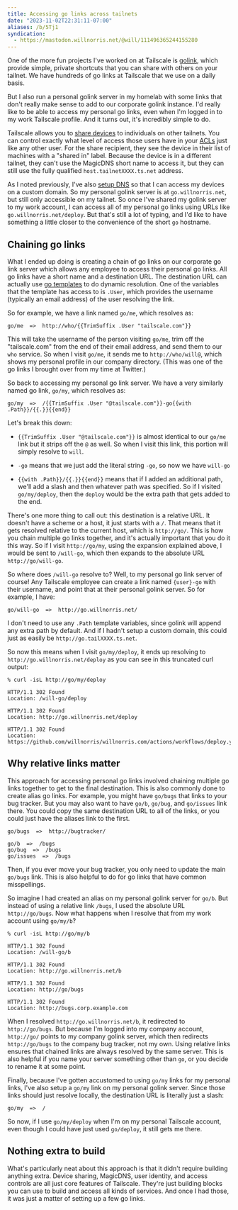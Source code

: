 ```yaml
---
title: Accessing go links across tailnets
date: "2023-11-02T22:31:11-07:00"
aliases: /b/5Tj1
syndication:
  - https://mastodon.willnorris.net/@will/111496365244155280
---
```


One of the more fun projects I've worked on at Tailscale is [golink],
which provide simple, private shortcuts that you can share with others on your tailnet.
We have hundreds of go links at Tailscale that we use on a daily basis.

But I also run a personal golink server in my homelab with some links that don't really make sense to add to our corporate golink instance.
I'd really like to be able to access my personal go links, even when I'm logged in to my work Tailscale profile.
And it turns out, it's incredibly simple to do.

Tailscale allows you to [share devices] to individuals on other tailnets.
You can control exactly what level of access those users have in your [ACLs] just like any other user.
For the share recipient, they see the device in their list of machines with a "shared in" label.
Because the device is in a different tailnet, they can't use the MagicDNS short name to access it,
but they can still use the fully qualified `host.tailnetXXXX.ts.net` address.

As I noted previously, I've also [setup DNS] so that I can access my devices on a custom domain.
So my personal golink server is at `go.willnorris.net`, but still only accessible on my tailnet.
So once I've shared my golink server to my work account, I can access all of my personal go links using URLs like `go.willnorris.net/deploy`.
But that's still a lot of typing, and I'd like to have something a little closer to the convenience of the short `go` hostname.

[golink]: https://tailscale.com/blog/golink/
[share devices]: https://tailscale.com/kb/1084/sharing/
[ACLs]: https://tailscale.com/kb/1018/acls/
[setup DNS]: /2023/tailscale-custom-domain/

## Chaining go links

What I ended up doing is creating a chain of go links on our corporate go link server
which allows any employee to access their personal go links.
All go links have a short name and a destination URL.
The destination URL can actually use [go templates] to do dynamic resolution.
One of the variables that the template has access to is `.User`,
which provides the username (typically an email address) of the user resolving the link.

So for example, we have a link named `go/me`, which resolves as:

```
go/me  =>  http://who/{{TrimSuffix .User "tailscale.com"}}
```

This will take the username of the person visiting `go/me`,
trim off the "tailscale.com" from the end of their email address, and send them to our `who` service.
So when I visit `go/me`, it sends me to `http://who/will@`, which shows my personal profile in our company directory.
(This was one of the go links I brought over from my time at Twitter.)

So back to accessing my personal go link server.
We have a very similarly named go link, `go/my`, which resolves as:

```
go/my  =>  /{{TrimSuffix .User "@tailscale.com"}}-go{{with .Path}}/{{.}}{{end}}
```

Let's break this down:

- `{{TrimSuffix .User "@tailscale.com"}}` is almost identical to our `go/me` link but it strips off the `@` as well.
  So when I visit this link, this portion will simply resolve to `will`.

- `-go` means that we just add the literal string `-go`, so now we have `will-go`

- `{{with .Path}}/{{.}}{{end}}` means that if I added an additional path, we'll add a slash and then whatever path was specified.
  So if I visited `go/my/deploy`, then the `deploy` would be the extra path that gets added to the end.

There's one more thing to call out: this destination is a relative URL.
It doesn't have a scheme or a host, it just starts with a `/`.
That means that it gets resolved relative to the current host, which is `http://go/`.
This is how you chain multiple go links together, and it's actually important that you do it this way.
So if I visit `http://go/my`, using the expansion explained above,
I would be sent to `/will-go`, which then expands to the absolute URL `http://go/will-go`.

So where does `/will-go` resolve to? Well, to my personal go link server of course!
Any Tailscale employee can create a link named `{user}-go` with their username, and point that at their personal golink server.
So for example, I have:

```
go/will-go  =>  http://go.willnorris.net/
```

I don't need to use any `.Path` template variables, since golink will append any extra path by default.
And if I hadn't setup a custom domain, this could just as easily be `http://go.tailXXXX.ts.net`.

So now this means when I visit `go/my/deploy`, it ends up resolving to `http://go.willnorris.net/deploy`
as you can see in this truncated curl output:

```
% curl -isL http://go/my/deploy

HTTP/1.1 302 Found
Location: /will-go/deploy

HTTP/1.1 302 Found
Location: http://go.willnorris.net/deploy

HTTP/1.1 302 Found
Location: https://github.com/willnorris/willnorris.com/actions/workflows/deploy.yml
```

[go templates]: https://pkg.go.dev/text/template

## Why relative links matter

This approach for accessing personal go links involved chaining multiple go links together to get to the final destination.
This is also commonly done to create alias go links.
For example, you might have `go/bugs` that links to your bug tracker.
But you may also want to have `go/b`, `go/bug`, and `go/issues` link there.
You could copy the same destination URL to all of the links, or you could just have the aliases link to the first.

```
go/bugs  =>  http://bugtracker/

go/b  =>  /bugs
go/bug  =>  /bugs
go/issues  =>  /bugs
```

Then, if you ever move your bug tracker, you only need to update the main `go/bugs` link.
This is also helpful to do for go links that have common misspellings.

So imagine I had created an alias on my personal golink server for `go/b`.
But instead of using a relative link `/bugs`, I used the absolute URL `http://go/bugs`.
Now what happens when I resolve that from my work account using `go/my/b`?

```
% curl -isL http://go/my/b

HTTP/1.1 302 Found
Location: /will-go/b

HTTP/1.1 302 Found
Location: http://go.willnorris.net/b

HTTP/1.1 302 Found
Location: http://go/bugs

HTTP/1.1 302 Found
Location: http://bugs.corp.example.com
```

When I resolved `http://go.willnorris.net/b`, it redirected to `http://go/bugs`.
But because I'm logged into my company account, `http://go/` points to my company golink server,
which then redirects `http://go/bugs` to the company bug tracker, not my own.
Using relative links ensures that chained links are always resolved by the same server.
This is also helpful if you name your server something other than `go`, or you decide to rename it at some point.

Finally, because I've gotten accustomed to using `go/my` links for my personal links,
I've also setup a `go/my` link on my personal golink server.
Since those links should just resolve locally, the destination URL is literally just a slash:

```
go/my  =>  /
```

So now, if I use `go/my/deploy` when I'm on my personal Tailscale account,
even though I could have just used `go/deploy`, it still gets me there.

## Nothing extra to build

What's particularly neat about this approach is that it didn't require building anything extra.
Device sharing, MagicDNS, user identity, and access controls are all just core features of Tailscale.
They're just building blocks you can use to build and access all kinds of services.
And once I had those, it was just a matter of setting up a few go links.

